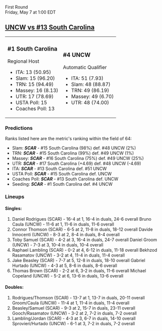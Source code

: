 First Round  
Friday, May 7 at 1:00 EDT
## [UNCW vs #13 South Carolina](https://www.ncaa.com/game/5833382) 

<table><tr><td>  

### #1 South Carolina  

Regional Host  
- ITA: 13 (50.95)  
- Slam: 15 (96.20)  
- TRN: 15 (94.49)  
- Massey: 16 (8.13)  
- UTR: 17 (78.69)  
- USTA Poll: 15  
- Coaches Poll: 13  

</td><td>  

### #4 UNCW  

Automatic Qualifier  
- ITA: 51 (7.93)  
- Slam: 48 (88.87)  
- TRN: 49 (86.19)  
- Massey: 49 (6.70)  
- UTR: 48 (74.00)  

</td></tr></table>  

 ### Predictions  

Ranks listed here are the metric's ranking within the field of 64:  
- Slam: ***SCAR*** - #15 South Carolina (98%) def. #48 UNCW (2%)  
- TRN: ***SCAR*** - #15 South Carolina (99%) def. #49 UNCW (1%)  
- Massey: ***SCAR*** - #16 South Carolina (75%) def. #49 UNCW (25%)  
- UTR: ***SCAR*** - #17 South Carolina (+4.69) def. #48 UNCW (-4.69)  
- ITA: ***SCAR*** - #13 South Carolina def. #51 UNCW  
- USTA Poll: ***SCAR*** - #15 South Carolina def. UNCW  
- Coaches Poll: ***SCAR*** - #13 South Carolina def. UNCW  
- Seeding: ***SCAR*** - #1 South Carolina def. #4 UNCW  

 ### Lineups  

 #### Singles:  
1. Daniel Rodrigues (SCAR) - 16-4 at 1, 16-4 in duals, 24-6 overall
  Bruno Caula (UNCW) - 11-6 at 1, 11-6 in duals, 11-6 overall
2. Connor Thomson (SCAR) - 6-5 at 2, 11-8 in duals, 18-12 overall
  Davide Innocenti (UNCW) - 8-3 at 2, 8-4 in duals, 8-4 overall
3. Toby Samuel (SCAR) - 4-2 at 3, 16-4 in duals, 24-7 overall
  Daniel Groom (UNCW) - 7-3 at 3, 10-4 in duals, 10-4 overall
4. Raphael Lambling (SCAR) - 0-2 at 4, 6-12 in duals, 11-18 overall
  Bekhzod Rasamatov (UNCW) - 3-2 at 4, 11-4 in duals, 11-4 overall
5. Jake Beasley (SCAR) - 7-7 at 5, 12-8 in duals, 18-10 overall
  Gabriel Hurtado (UNCW) - 4-3 at 5, 8-6 in duals, 8-6 overall
6. Thomas Brown (SCAR) - 2-2 at 6, 3-2 in duals, 11-6 overall
  Michael Copeland (UNCW) - 5-2 at 6, 13-6 in duals, 13-6 overall

 #### Doubles:  
1. Rodrigues/Thomson (SCAR) - 13-7 at 1, 13-7 in duals, 20-11 overall
  Groom/Caula (UNCW) - 11-4 at 1, 11-4 in duals, 11-4 overall
2. Beasley/Samuel (SCAR) - 9-3 at 2, 15-7 in duals, 23-11 overall
  Gooch/Rasamatov (UNCW) - 3-2 at 2, 7-2 in duals, 7-2 overall
3. Lambling/Jordan (SCAR) - 4-3 at 3, 6-7 in duals, 14-10 overall
  Sprovieri/Hurtado (UNCW) - 6-1 at 3, 7-2 in duals, 7-2 overall
